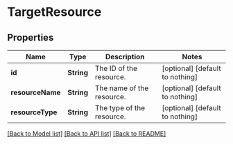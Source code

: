 # TargetResource


## Properties
Name | Type | Description | Notes
------------ | ------------- | ------------- | -------------
**id** | **String** | The ID of the resource. | [optional] [default to nothing]
**resourceName** | **String** | The name of the resource. | [optional] [default to nothing]
**resourceType** | **String** | The type of the resource. | [optional] [default to nothing]


[[Back to Model list]](../README.md#models) [[Back to API list]](../README.md#api-endpoints) [[Back to README]](../README.md)


